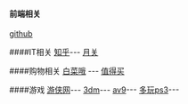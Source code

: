#### 前端相关
[github](http://github.com)

####IT相关
[知乎](http://www.zhihu.com/)---
[月关](http://kuaile.shike.blog.163.com/)

####购物相关
[白菜哦](http://www.baicaio.com/) ---
[值得买](http://www.smzdm.com/)

####游戏
[游侠网](http://www.ali213.net/)---
[3dm](http://www.3dmgame.com/)---
[av9](http://bbs.a9vg.com/)---
[多玩ps3](http://bbs.duowan.com/forum-779-1.html)---
